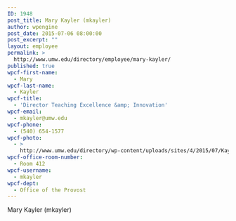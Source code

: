 ```yaml
---
ID: 1948
post_title: Mary Kayler (mkayler)
author: wpengine
post_date: 2015-07-06 08:00:00
post_excerpt: ""
layout: employee
permalink: >
  http://www.umw.edu/directory/employee/mary-kayler/
published: true
wpcf-first-name:
  - Mary
wpcf-last-name:
  - Kayler
wpcf-title:
  - 'Director Teaching Excellence &amp; Innovation'
wpcf-email:
  - mkayler@umw.edu
wpcf-phone:
  - (540) 654-1577
wpcf-photo:
  - >
    http://www.umw.edu/directory/wp-content/uploads/sites/4/2015/07/Kayler_Mary_232.jpg
wpcf-office-room-number:
  - Room 412
wpcf-username:
  - mkayler
wpcf-dept:
  - Office of the Provost
---
```

Mary Kayler (mkayler)